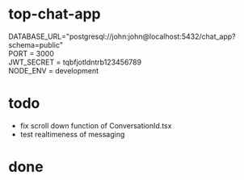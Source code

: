 # top-chat-app

DATABASE_URL="postgresql://john:john@localhost:5432/chat_app?schema=public"  
PORT = 3000  
JWT_SECRET = tqbfjotldntrb123456789  
NODE_ENV = development

# todo

- fix scroll down function of ConversationId.tsx
- test realtimeness of messaging

# done
